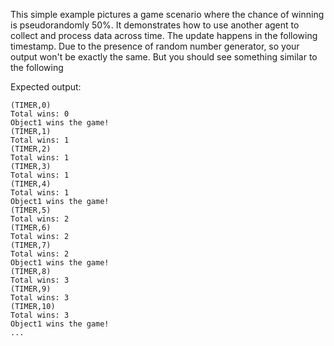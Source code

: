 This simple example pictures a game scenario where the chance of winning is pseudorandomly 50%. It demonstrates how to use another agent to collect and process data across time. The update happens in the following timestamp. Due to the presence of random number generator, so your output won't be exactly the same. But you should see something similar to the following   

Expected output: 
```
(TIMER,0)
Total wins: 0
Object1 wins the game!
(TIMER,1)
Total wins: 1
(TIMER,2)
Total wins: 1
(TIMER,3)
Total wins: 1
(TIMER,4)
Total wins: 1
Object1 wins the game!
(TIMER,5)
Total wins: 2
(TIMER,6)
Total wins: 2
(TIMER,7)
Total wins: 2
Object1 wins the game!
(TIMER,8)
Total wins: 3
(TIMER,9)
Total wins: 3
(TIMER,10)
Total wins: 3
Object1 wins the game!
...
```

